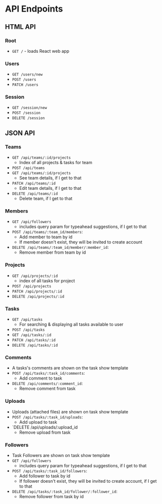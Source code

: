 # API Endpoints

## HTML API

### Root

- `GET /` - loads React web app

### Users

- `GET /users/new`
- `POST /users`
- `PATCH /users`

### Session

- `GET /session/new`
- `POST /session`
- `DELETE /session`

## JSON API

### Teams
- `GET /api/teams/:id/projects`
  - Index of all projects & tasks for team
- `POST /api/teams`
- `GET /api/teams/:id/projects`
  - See team details, if I get to that
- `PATCH /api/teams/:id`
  - Edit team details, if I get to that
- `DELETE /api/teams/:id`
  - Delete team, if I get to that

### Members
- `GET /api/followers`
  - includes query param for typeahead suggestions, if I get to that
- `POST /api/teams/:team_id/members`:
  - Add member to team by id
  - If member doesn't exist, they will be invited to create account
- `DELETE /api/teams/:team_id/member/:member_id`:
  - Remove member from team by id

### Projects
- `GET /api/projects/:id`
  - index of all tasks for project
- `POST /api/projects`
- `PATCH /api/projects/:id`
- `DELETE /api/projects/:id`

### Tasks
- `GET /api/tasks`
  - For searching & displaying all tasks available to user
- `POST /api/tasks`
- `GET /api/tasks/:id`
- `PATCH /api/tasks/:id`
- `DELETE /api/tasks/:id`

### Comments
- A tasks's comments are shown on the task show template
- `POST /api/tasks/:task_id/comments`:
  - Add comment to task
- `DELETE /api/comments/:comment_id`:
  - Remove comment from task

### Uploads
- Uploads (attached files) are shown on task show template
- `POST /api/tasks/:task_id/uploads`:
  - Add upload to task
- `DELETE /api/uploads/:upload_id
  - Remove upload from task

### Followers
- Task Followers are shown on task show template
- `GET /api/followers`
  - includes query param for typeahead suggestions, if I get to that
- `POST /api/tasks/:task_id/followers`:
  - Add follower to task by id
  - If follower doesn't exist, they will be invited to create account, if I get to that
- `DELETE /api/tasks/:task_id/follower/:follower_id`:
  - Remove follower from task by id
